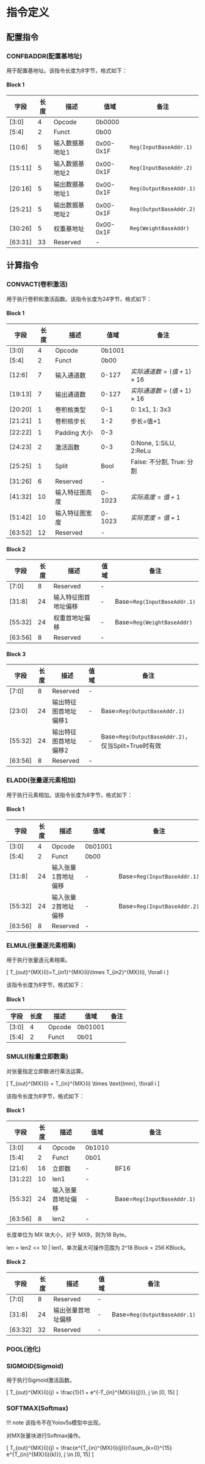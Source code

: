# 指令定义

## 配置指令

### CONFBADDR(配置基地址)

用于配置基地址。该指令长度为8字节，格式如下：

#### Block 1

| 字段    | 长度 | 描述            | 值域      | 备注                    |
| ------- | ---- | --------------- | --------- | ----------------------- |
| [3:0]   | 4    | Opcode          | 0b0000    |                         |
| [5:4]   | 2    | Funct           | 0b00      |                         |
| [10:6]  | 5    | 输入数据基地址1 | 0x00-0x1F | `Reg(InputBaseAddr.1)`  |
| [15:11] | 5    | 输入数据基地址2 | 0x00-0x1F | `Reg(InputBaseAddr.2)`  |
| [20:16] | 5    | 输出数据基地址1 | 0x00-0x1F | `Reg(OutputBaseAddr.1)` |
| [25:21] | 5    | 输出数据基地址2 | 0x00-0x1F | `Reg(OutputBaseAddr.2)` |
| [30:26] | 5    | 权重基地址      | 0x00-0x1F | `Reg(WeightBaseAddr)`   |
| [63:31] | 33   | Reserved        | -         |                         |

## 计算指令

### CONVACT(卷积激活)

用于执行卷积和激活函数。该指令长度为24字节，格式如下：

#### Block 1

| 字段    | 长度 | 描述           | 值域   | 备注                         |
| ------- | ---- | -------------- | ------ | ---------------------------- |
| [3:0]   | 4    | Opcode         | 0b1001 |                              |
| [5:4]   | 2    | Funct          | 0b00   |                              |
| [12:6]  | 7    | 输入通道数     | 0-127  | $实际通道数=(值+1)\times 16$ |
| [19:13] | 7    | 输出通道数     | 0-127  | $实际通道数=(值+1)\times 16$ |
| [20:20] | 1    | 卷积核类型     | 0-1    | 0: 1x1, 1: 3x3               |
| [21:21] | 1    | 卷积核步长     | 1-2    | 步长=值+1                    |
| [22:22] | 1    | Padding 大小   | 0-3    |                              |
| [24:23] | 2    | 激活函数       | 0-3    | 0:None, 1:SiLU, 2:ReLu       |
| [25:25] | 1    | Split          | Bool   | False: 不分割, True: 分割    |
| [31:26] | 6    | Reserved       | -      |                              |
| [41:32] | 10   | 输入特征图高度 | 0-1023 | $实际高度=值+1$              |
| [51:42] | 10   | 输入特征图宽度 | 0-1023 | $实际宽度=值+1$              |
| [63:52] | 12   | Reserved       | -      |                              |

#### Block 2

| 字段    | 长度 | 描述                 | 值域 | 备注                        |
| ------- | ---- | -------------------- | ---- | --------------------------- |
| [7:0]   | 8    | Reserved             | -    |                             |
| [31:8]  | 24   | 输入特征图首地址偏移 | -    | Base=`Reg(InputBaseAddr.1)` |
| [55:32] | 24   | 权重首地址偏移       | -    | Base=`Reg(WeightBaseAddr)`  |
| [63:56] | 8    | Reserved             | -    |                             |

#### Block 3

| 字段    | 长度 | 描述                  | 值域 | 备注                                               |
| ------- | ---- | --------------------- | ---- | -------------------------------------------------- |
| [7:0]   | 8    | Reserved              | -    |                                                    |
| [23:0]  | 24   | 输出特征图首地址偏移1 | -    | Base=`Reg(OutputBaseAddr.1)`                       |
| [55:32] | 24   | 输出特征图首地址偏移2 | -    | Base=`Reg(OutputBaseAddr.2)`，仅当Split=True时有效 |
| [63:56] | 8    | Reserved              | -    |                                                    |

### ELADD(张量逐元素相加)

用于执行元素相加。该指令长度为8字节，格式如下：

#### Block 1

| 字段    | 长度 | 描述                | 值域    | 备注                        |
| ------- | ---- | ------------------- | ------- | --------------------------- |
| [3:0]   | 4    | Opcode              | 0b01001 |                             |
| [5:4]   | 2    | Funct               | 0b00    |                             |
| [31:8]  | 24   | 输入张量1首地址偏移 | -       | Base=`Reg(InputBaseAddr.1)` |
| [55:32] | 24   | 输入张量2首地址偏移 | -       | Base=`Reg(InputBaseAddr.2)` |
| [63:56] | 8    | Reserved            | -       |                             |

### ELMUL(张量逐元素相乘)

用于执行张量逐元素相乘。

\[
    T_{out}^{MX}(i)=T_{in1}^{MX}(i)\times T_{in2}^{MX}(i), \forall i
\]

该指令长度为8字节，格式如下：

#### Block 1

| 字段  | 长度 | 描述   | 值域    | 备注 |
| ----- | ---- | ------ | ------- | ---- |
| [3:0] | 4    | Opcode | 0b01001 |      |
| [5:4] | 2    | Funct  | 0b01    |      |

### SMULI(标量立即数乘)

对张量指定立即数进行乘法运算。

\[
    T_{out}^{MX}(i) = T_{in}^{MX}(i) \times \text{Imm}, \forall i
\]

该指令长度为8字节，格式如下：

#### Block 1

| 字段    | 长度 | 描述               | 值域   | 备注                        |
| ------- | ---- | ------------------ | ------ | --------------------------- |
| [3:0]   | 4    | Opcode             | 0b1010 |                             |
| [5:4]   | 2    | Funct              | 0b01   |                             |
| [21:6]  | 16   | 立即数             | -      | BF16                        |
| [31:22] | 10   | len1               | -      |                             |
| [55:32] | 24   | 输入张量首地址偏移 | -      | Base=`Reg(InputBaseAddr.1)` |
| [63:56] | 8    | len2               | -      |                             |

长度单位为 MX 块大小，对于 MX9，则为18 Byte。

len = len2 << 10 | len1，单次最大可操作范围为 2^18 Block = 256 KBlock。

#### Block 2

| 字段    | 长度 | 描述               | 值域 | 备注                         |
| ------- | ---- | ------------------ | ---- | ---------------------------- |
| [7:0]   | 8    | Reserved           | -    |                              |
| [31:8]  | 24   | 输出张量首地址偏移 | -    | Base=`Reg(OutputBaseAddr.1)` |
| [63:32] | 32   | Reserved           | -    |                              |

### POOL(池化)

### SIGMOID(Sigmoid)

用于执行Sigmoid激活函数。

\[
    T_{out}^{MX}(i)(j) = \frac{1}{1 + e^{-T_{in}^{MX}(i)(j)}}, j \in [0, 15]
\]

### SOFTMAX(Softmax)

!!! note
    该指令不在Yolov5s模型中出现。

对MX张量块进行Softmax操作。

\[
    T_{out}^{MX}(i)(j) = \frac{e^{T_{in}^{MX}(i)(j)}}{\sum_{k=0}^{15} e^{T_{in}^{MX}(i)(k)}}, j \in [0, 15]
\]
